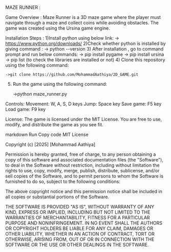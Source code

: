 MAZE RUNNER :

Game Overview :
Maze Runner is a 3D maze game where the player must navigate through a maze and collect coins while avoiding obstacles.
The game was created using the Ursina game engine.

Installation Steps :
1)Install python using below link:
    -> https://www.python.org/downloads/
2)Check whether python is installed  by giving command :
    -> python --version
3) After installation , go to command prompt and run below commands:
    -> pip install pygame
    -> pip install ursina
    -> pip list (to check the libraries are installed or not)
4) Clone this repository using the following command:

    ->git clone https://github.com/MohammadAathiya/2D_GAME.git
5) Run the game using the following command:

    ->python maze_runner.py

Controls:
    Movement: W, A, S, D keys
    Jump: Space key
    Save game: F5 key
    Load game: F9 key

License:
The game is licensed under the MIT License. You are free to use, modify, and distribute the game as you see fit.

markdown
Run
Copy code
MIT License

Copyright (c) [2025] [Mohammad Aathiya]

Permission is hereby granted, free of charge, to any person obtaining a copy
of this software and associated documentation files (the "Software"), to deal
in the Software without restriction, including without limitation the rights
to use, copy, modify, merge, publish, distribute, sublicense, and/or sell
copies of the Software, and to permit persons to whom the Software is
furnished to do so, subject to the following conditions:

The above copyright notice and this permission notice shall be included in all
copies or substantial portions of the Software.

THE SOFTWARE IS PROVIDED "AS IS", WITHOUT WARRANTY OF ANY KIND, EXPRESS OR
IMPLIED, INCLUDING BUT NOT LIMITED TO THE WARRANTIES OF MERCHANTABILITY,
FITNESS FOR A PARTICULAR PURPOSE AND NONINFRINGEMENT. IN NO EVENT SHALL THE
AUTHORS OR COPYRIGHT HOLDERS BE LIABLE FOR ANY CLAIM, DAMAGES OR OTHER
LIABILITY, WHETHER IN AN ACTION OF CONTRACT, TORT OR OTHERWISE, ARISING FROM,
OUT OF OR IN CONNECTION WITH THE SOFTWARE OR THE USE OR OTHER DEALINGS IN THE
SOFTWARE.
